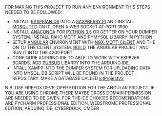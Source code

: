 FOR MAKING THIS PROJECT TO RUN ANY ENVIRONMENT THIS STEPS NEEDED TO BE FOLLOWED:
- INSTALL [RASPBIAN OS](https://www.raspberrypi.org/downloads/raspbian/) INTO A [RASPBERRY PI](http://bdspeedytech.com/index.php?route=product/product&product_id=2674&search=RASPBERRY+PI) AND INSTALL [MOSQUTTO](https://www.instructables.com/id/Installing-MQTT-BrokerMosquitto-on-Raspberry-Pi/) ON IT. OPEN A WEB SOCKET AT PORT 1900
- INSTALL [ANACONDA](https://www.anaconda.com/download/) FOR [PYTHON 3.5](https://repo.anaconda.com/archive/Anaconda3-5.3.1-Windows-x86_64.exe) OR GETTER ON YOUR DUMPER SYSTEM. INSTALL [PAHO.MQTT](https://anaconda.org/wheeler-microfluidics/paho-mqtt) AND [PYMYSQL](https://pypi.org/project/PyMySQL/) LIBARRY IN PYTHON.
- SETUP [ANGULAR](https://angular.io/guide/quickstart) ENVIRONMENT WITH [NGX-MQTT-CLIENT](https://www.npmjs.com/package/ngx-mqtt-client) AND THE ON TO THE CLIENT SYSTEM. [BUILD](https://github.com/extinctCoder/iotProject_2/blob/master/angular.md) THE ANGULAR PROJECT AND RUN IT INTO THE 4200 PORT
- CONFIQURE ANDUINO IDE TO ABLE TO WORK WITH ESP8266 BOARDS. ADD [PUBSUB](https://github.com/knolleary/pubsubclient) LIBARRY INTO THE ARDUINO IDE.
- INTALL XAMPP INTO THE DUMPER SYSTEM FOR UPLOADING DATA INTO MYSQL. DB SCRIPT WILL BE FOUND IN THE PROJECT REPOSITARY. MAKE A DATABASE CALLED [iotProjectV2](https://github.com/extinctCoder/iotProject_2/blob/master/dataDumper/iotprojectv2.sql)

N.B.	USE FIREFOX DEVELOPER EDITION FOR THE ANGULAR PROJECT. IF YOU ARE USING CHROME THERE MAYBE CROSS DOMAIN PERMISSION ARE NEEDED TO BE GIVEN.
	FOR THE IDE CHOICES RECOMENDATIONS ARE PYCHARM PROFESSIONAL EDITION, WEBSTROME PROFESSIONAL EDITION, ARDUINO IDE, CYBERDUCK, CMDER
